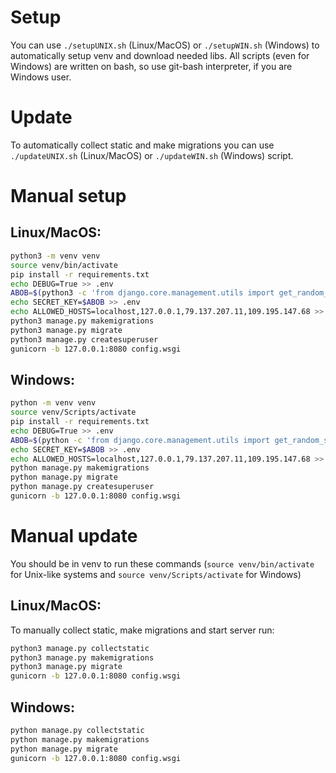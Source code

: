 # Setup
You can use `./setupUNIX.sh` (Linux/MacOS) or `./setupWIN.sh` (Windows) to automatically setup venv and download needed libs.
All scripts (even for Windows) are written on bash, so use git-bash interpreter, if you are Windows user.
# Update
To automatically collect static and make migrations you can use `./updateUNIX.sh` (Linux/MacOS) or `./updateWIN.sh` (Windows) script.
# Manual setup
## Linux/MacOS:
```sh
python3 -m venv venv
source venv/bin/activate
pip install -r requirements.txt
echo DEBUG=True >> .env
ABOB=$(python3 -c 'from django.core.management.utils import get_random_secret_key; print(get_random_secret_key())')
echo SECRET_KEY=$ABOB >> .env
echo ALLOWED_HOSTS=localhost,127.0.0.1,79.137.207.11,109.195.147.68 >> .env
python3 manage.py makemigrations
python3 manage.py migrate
python3 manage.py createsuperuser
gunicorn -b 127.0.0.1:8080 config.wsgi
```
## Windows:
```sh
python -m venv venv
source venv/Scripts/activate
pip install -r requirements.txt
echo DEBUG=True >> .env
ABOB=$(python -c 'from django.core.management.utils import get_random_secret_key; print(get_random_secret_key())')
echo SECRET_KEY=$ABOB >> .env
echo ALLOWED_HOSTS=localhost,127.0.0.1,79.137.207.11,109.195.147.68 >> .env
python manage.py makemigrations
python manage.py migrate
python manage.py createsuperuser
gunicorn -b 127.0.0.1:8080 config.wsgi
```
# Manual update
You should be in venv to run these commands (`source venv/bin/activate` for Unix-like systems and `source venv/Scripts/activate` for Windows)
## Linux/MacOS:
To manually collect static, make migrations and start server run:
```sh
python3 manage.py collectstatic
python3 manage.py makemigrations
python3 manage.py migrate
gunicorn -b 127.0.0.1:8080 config.wsgi
```
## Windows:
```sh
python manage.py collectstatic
python manage.py makemigrations
python manage.py migrate
gunicorn -b 127.0.0.1:8080 config.wsgi
```